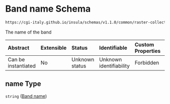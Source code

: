# Band name Schema

```txt
https://cgi-italy.github.io/insula/schemas/v1.1.0/common/raster-collection.schema.json#/$defs/rasterBand/allOf/0/properties/name
```

The name of the band

| Abstract            | Extensible | Status         | Identifiable            | Custom Properties | Additional Properties | Access Restrictions | Defined In                                                                                             |
| :------------------ | :--------- | :------------- | :---------------------- | :---------------- | :-------------------- | :------------------ | :----------------------------------------------------------------------------------------------------- |
| Can be instantiated | No         | Unknown status | Unknown identifiability | Forbidden         | Allowed               | none                | [raster-collection.schema.json\*](schemas/common/raster-collection.schema.json) |

## name Type

`string` ([Band name](raster-collection-defs-raster-band-allof-raster-band-variable-properties-band-name.md))
